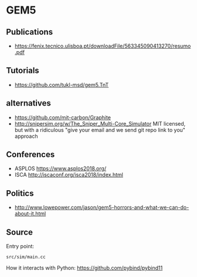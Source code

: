 # GEM5

## Publications

* https://fenix.tecnico.ulisboa.pt/downloadFile/563345090413270/resumo.pdf

## Tutorials

- https://github.com/tukl-msd/gem5.TnT

## alternatives

- https://github.com/mit-carbon/Graphite
- http://snipersim.org/w/The_Sniper_Multi-Core_Simulator MIT licensed, but with a ridiculous "give your email and we send git repo link to you" approach

## Conferences

- ASPLOS <https://www.asplos2018.org/>
- ISCA <http://iscaconf.org/isca2018/index.html>

## Politics

- <http://www.lowepower.com/jason/gem5-horrors-and-what-we-can-do-about-it.html>

## Source

Entry point:

    src/sim/main.cc

How it interacts with Python: <https://github.com/pybind/pybind11>

